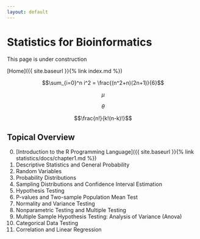 ```yaml
---
layout: default
---
```


# Statistics for Bioinformatics

This page is under construction

[Home]({{ site.baseurl }}{% link index.md %})

$$\sum_{i=0}^n i^2 = \frac{(n^2+n)(2n+1)}{6}$$

$$\mu$$

$$\theta$$

$$\frac{n!}{k!(n-k)!}$$

## Topical Overview

0. [Introduction to the R Programming Language]({{ site.baseurl }}{% link statistics/docs/chapter1.md %})
1. Descriptive Statistics and General Probability
2. Random Variables
3. Probability Distributions
4. Sampling Distributions and Confidence Interval Estimation
5. Hypothesis Testing
6. P-values and Two-sample Population Mean Test
7. Normality and Variance Testing
8. Nonparametric Testing and Multiple Testing
9. Multiple Sample Hypothesis Testing: Analysis of Variance (Anova)
10. Categorical Data Testing
11. Correlation and Linear Regression



